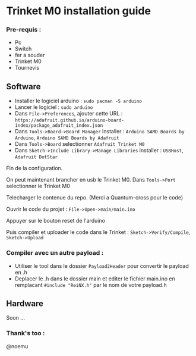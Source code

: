 # Trinket M0 installation guide

### Pre-requis :
- Pc
- Switch
- fer a souder
- Trinket M0
- Tournevis

## Software
- Installer le logiciel arduino : `sudo pacman -S arduino`
- Lancer le logiciel : `sudo arduino`
- Dans `File->Preferences`, ajouter cette URL : `https://adafruit.github.io/arduino-board-index/package_adafruit_index.json`
- Dans `Tools->Board->Board Manager` installer : `Arduino SAMD Boards by Arduino`, `Arduino SAMD Boards by Adafruit`
- Dans `Tools->Board` selectionner `Adafruit Trinket M0`
 - Dans `Sketch->Include Library->Manage Libraries` installer : `USBHost`, `Adafruit DotStar`

Fin de la configuration.

On peut maintenant brancher en usb le Trinket M0.
Dans `Tools->Port` selectionner le Trinket M0

Telecharger le contenue du repo. (Merci a Quantum-cross pour le code) 

Ouvrir le code du projet : `File->Open->main/main.ino`

Appuyer sur le bouton reset de l'arduino

Puis compiler et uploader le code dans le Trinket : `Sketch->Verify/Compile`, `Sketch->Upload`

### Compiler avec un autre payload :

- Utiliser le tool dans le dossier `Payload2Header` pour convertir le payload en .h
- Deplacer le .h dans le dossier main et editer le fichier main.ino en remplacant `#include "ReiNX.h"` par le nom de votre payload.h

## Hardware

Soon ... 

### Thank's too :

@noemu
